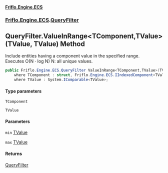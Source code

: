 #### [Friflo.Engine.ECS](index.md 'index')
### [Friflo.Engine.ECS](Friflo.Engine.ECS.md 'Friflo.Engine.ECS').[QueryFilter](QueryFilter.md 'Friflo.Engine.ECS.QueryFilter')

## QueryFilter.ValueInRange<TComponent,TValue>(TValue, TValue) Method

Include entities having a component value in the specified range.<br/>
Executes O(N ⋅ log N) N: all unique values.

```csharp
public Friflo.Engine.ECS.QueryFilter ValueInRange<TComponent,TValue>(TValue min, TValue max)
    where TComponent : struct, Friflo.Engine.ECS.IIndexedComponent<TValue>, System.ValueType, System.ValueType
    where TValue : System.IComparable<TValue>;
```
#### Type parameters

<a name='Friflo.Engine.ECS.QueryFilter.ValueInRange_TComponent,TValue_(TValue,TValue).TComponent'></a>

`TComponent`

<a name='Friflo.Engine.ECS.QueryFilter.ValueInRange_TComponent,TValue_(TValue,TValue).TValue'></a>

`TValue`
#### Parameters

<a name='Friflo.Engine.ECS.QueryFilter.ValueInRange_TComponent,TValue_(TValue,TValue).min'></a>

`min` [TValue](QueryFilter.ValueInRange_TComponent,TValue_(TValue,TValue).md#Friflo.Engine.ECS.QueryFilter.ValueInRange_TComponent,TValue_(TValue,TValue).TValue 'Friflo.Engine.ECS.QueryFilter.ValueInRange<TComponent,TValue>(TValue, TValue).TValue')

<a name='Friflo.Engine.ECS.QueryFilter.ValueInRange_TComponent,TValue_(TValue,TValue).max'></a>

`max` [TValue](QueryFilter.ValueInRange_TComponent,TValue_(TValue,TValue).md#Friflo.Engine.ECS.QueryFilter.ValueInRange_TComponent,TValue_(TValue,TValue).TValue 'Friflo.Engine.ECS.QueryFilter.ValueInRange<TComponent,TValue>(TValue, TValue).TValue')

#### Returns
[QueryFilter](QueryFilter.md 'Friflo.Engine.ECS.QueryFilter')